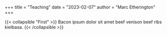 +++
title = "Teaching"
date = "2023-02-07"
author = "Marc Etherington"
+++


{{< collapsible "First" >}}
Bacon ipsum dolor sit amet beef venison beef ribs kielbasa.
{{< /collapsible >}}
